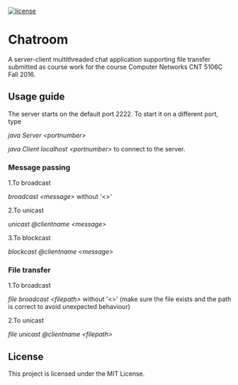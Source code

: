 [![license](https://img.shields.io/github/license/mashape/apistatus.svg)](https://github.com/venkateshmantha/MusiCLI/blob/master/LICENSE)

# Chatroom
A server-client multithreaded chat application supporting file transfer submitted as course work for the course Computer Networks CNT 5106C Fall 2016.

## Usage guide

The server starts on the default port 2222. To start it on a different port, type

_java Server \<portnumber>_
  
_java Client localhost \<portnumber>_ to connect to the server.
  
### Message passing

1.To broadcast

_broadcast \<message>_ without '<>'

2.To unicast

_unicast @clientname \<message>_

3.To blockcast

_blockcast @clientname \<message>_
  
### File transfer

1.To broadcast

_file broadcast \<filepath>_ without '<>' (make sure the file exists and the path is correct to avoid unexpected behaviour)

2.To unicast

_file unicast @clientname \<filepath>_

## License

This project is licensed under the MIT License.
